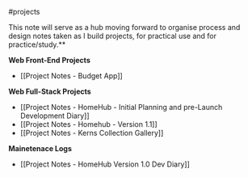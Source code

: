 #projects 

This note will serve as a hub moving forward to organise process and design notes taken as I build projects, for practical use and for practice/study.**

**Web Front-End Projects**
- [[Project Notes - Budget App]]

**Web Full-Stack Projects**
- [[Project Notes - HomeHub - Initial Planning and pre-Launch Development Diary]]
- [[Project Notes - Homehub - Version 1.1]]
- [[Project Notes - Kerns Collection Gallery]]

**Mainetenace Logs**
- [[Project Notes - HomeHub Version 1.0 Dev Diary]]